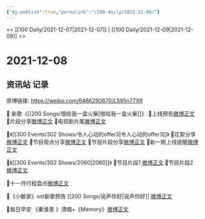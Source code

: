 ```yaml
---
{"dg-publish":true,"permalink":"/100-daily/2021-12-08/"}
---
```



<< [[100 Daily/2021-12-07\|2021-12-07]] | [[100 Daily/2021-12-09\|2021-12-09]] >>

# 2021-12-08

## 资讯站 记录

原博链接: https://weibo.com/6466290670/L595n77XR

🌟 新歌《[[200 Songs/借给我一盒火柴\|借给我一盒火柴]]》
💫上线预告[微博正文](https://m.weibo.cn/6466290670/4712217004475495)
💫片段分享[微博正文](https://m.weibo.cn/6466290670/4712230093851793)
💫电视剧片尾[微博正文](https://m.weibo.cn/6466290670/4712246133918696)

🌟《[[300 Events/302 Shows/令人心动的offer3\|令人心动的offer3]]》
💫花絮分享[微博正文](https://m.weibo.cn/6466290670/4712141443565596)
💫节目观点分享[微博正文](https://m.weibo.cn/6466290670/4712180618103615)
💫节目片段分享[微博正文](https://m.weibo.cn/6466290670/4712225660731433)
💫新一期上线提醒[微博正文](https://m.weibo.cn/6466290670/4712233226996045)

🌟《[[300 Events/302 Shows/2060\|2060]]》
💫节目片段1 [微博正文](https://m.weibo.cn/6466290670/4712152117808635)
💫节目片段2 [微博正文](https://m.weibo.cn/6466290670/4712150058143372)

🌟十一月行程盘点[微博正文](https://m.weibo.cn/6466290670/4712122023414660)

🌟《小敏家》ost新歌预告 [[200 Songs/说声你好\|说声你好]] [微博正文](https://m.weibo.cn/6466290670/4712076792562399)

🌟每日早安
《秦淮景 》清唱+《Memory》[微博正文](https://m.weibo.cn/6466290670/4712051496454333)
